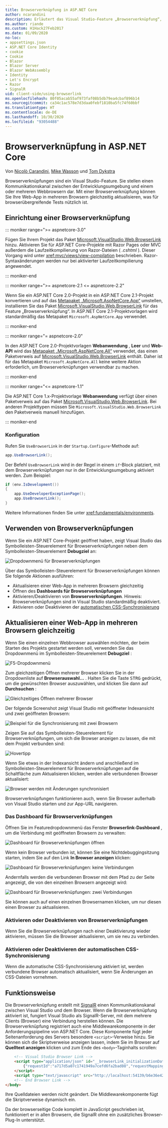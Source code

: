 ```yaml
---
title: Browserverknüpfung in ASP.NET Core
author: ncarandini
description: Erläutert das Visual Studio-Feature „Browserverknüpfung“, über das sich die Entwicklungsumgebung mit einem oder mehreren Webbrowsern verknüpfen lässt
ms.author: riande
ms.custom: H1Hack27Feb2017
ms.date: 01/09/2020
no-loc:
- appsettings.json
- ASP.NET Core Identity
- cookie
- Cookie
- Blazor
- Blazor Server
- Blazor WebAssembly
- Identity
- Let's Encrypt
- Razor
- SignalR
uid: client-side/using-browserlink
ms.openlocfilehash: 80f05acab55af973faf08b5db79ea4cbaf896b14
ms.sourcegitcommit: ca34c1ac578e7d3daa0febf1810ba5fc74f60bbf
ms.translationtype: HT
ms.contentlocale: de-DE
ms.lasthandoff: 10/30/2020
ms.locfileid: "93054488"
---
```

# <a name="browser-link-in-aspnet-core"></a>Browserverknüpfung in ASP.NET Core

Von [Nicolò Carandini](https://github.com/ncarandini), [Mike Wasson](https://github.com/MikeWasson) und [Tom Dykstra](https://github.com/tdykstra)

Browserverknüpfungen sind ein Visual Studio-Feature. Sie stellen einen Kommunikationskanal zwischen der Entwicklungsumgebung und einem oder mehreren Webbrowsern dar. Mit einer Browserverknüpfung können Sie Ihre Web-App in mehreren Browsern gleichzeitig aktualisieren, was für browserübergreifende Tests nützlich ist.

## <a name="browser-link-setup"></a>Einrichtung einer Browserverknüpfung

::: moniker range=">= aspnetcore-3.0"

Fügen Sie Ihrem Projekt das Paket [Microsoft.VisualStudio.Web.BrowserLink](https://www.nuget.org/packages/Microsoft.VisualStudio.Web.BrowserLink/) hinzu. Aktivieren Sie für ASP.NET Core-Projekte mit Razor Pages oder MVC außerdem die Laufzeitkompilierung von Razor-Dateien ( *.cshtml* ). Dieser Vorgang wird unter <xref:mvc/views/view-compilation> beschrieben. Razor-Syntaxänderungen werden nur bei aktivierter Laufzeitkompilierung angewendet.

::: moniker-end

::: moniker range=">= aspnetcore-2.1 <= aspnetcore-2.2"

Wenn Sie ein ASP.NET Core 2.0-Projekt in ein ASP.NET Core 2.1-Projekt konvertieren und auf das [Metapaket „Microsoft.AspNetCore.App“](xref:fundamentals/metapackage-app) umstellen, installieren Sie das Paket [Microsoft.VisualStudio.Web.BrowserLink](https://www.nuget.org/packages/Microsoft.VisualStudio.Web.BrowserLink/) für das Feature „Browserverknüpfung“. In ASP.NET Core 2.1-Projektvorlagen wird standardmäßig das Metapaket `Microsoft.AspNetCore.App` verwendet.

::: moniker-end

::: moniker range="= aspnetcore-2.0"

In den ASP.NET Core 2.0-Projektvorlagen **Webanwendung** , **Leer** und **Web-API** wird das [Metapaket „Microsoft.AspNetCore.All“](xref:fundamentals/metapackage) verwendet, das einen Paketverweis auf [Microsoft.VisualStudio.Web.BrowserLink](https://www.nuget.org/packages/Microsoft.VisualStudio.Web.BrowserLink/) enthält. Daher ist für das Metapaket `Microsoft.AspNetCore.All` keine weitere Aktion erforderlich, um Browserverknüpfungen verwendbar zu machen.

::: moniker-end

::: moniker range="<= aspnetcore-1.1"

Die ASP.NET Core 1.x-Projektvorlage **Webanwendung** verfügt über einen Paketverweis auf das Paket [Microsoft.VisualStudio.Web.BrowserLink](https://www.nuget.org/packages/Microsoft.VisualStudio.Web.BrowserLink/). Bei anderen Projekttypen müssen Sie `Microsoft.VisualStudio.Web.BrowserLink` den Paketverweis manuell hinzufügen.

::: moniker-end

### <a name="configuration"></a>Konfiguration

Rufen Sie `UseBrowserLink` in der `Startup.Configure`-Methode auf:

```csharp
app.UseBrowserLink();
```

Der Befehl `UseBrowserLink` wird in der Regel in einem `if`-Block platziert, mit dem Browserverknüpfungen nur in der Entwicklungsumgebung aktiviert werden. Zum Beispiel:

```csharp
if (env.IsDevelopment())
{
    app.UseDeveloperExceptionPage();
    app.UseBrowserLink();
}
```

Weitere Informationen finden Sie unter <xref:fundamentals/environments>.

## <a name="how-to-use-browser-link"></a>Verwenden von Browserverknüpfungen

Wenn Sie ein ASP.NET Core-Projekt geöffnet haben, zeigt Visual Studio das Symbolleisten-Steuerelement für Browserverknüpfungen neben dem Symbolleisten-Steuerelement **Debugziel** an:

![Dropdownmenü für Browserverknüpfungen](using-browserlink/_static/browserLink-dropdown-menu.png)

Über das Symbolleisten-Steuerelement für Browserverknüpfungen können Sie folgende Aktionen ausführen:

* Aktualisieren einer Web-App in mehreren Browsern gleichzeitig
* Öffnen des **Dashboards für Browserverknüpfungen**
* Aktivieren/Deaktivieren von **Browserverknüpfungen**. Hinweis: Browserverknüpfungen sind in Visual Studio standardmäßig deaktiviert.
* Aktivieren oder Deaktivieren der [automatischen CSS-Synchronisierung](#enable-or-disable-css-auto-sync)

## <a name="refresh-the-web-app-in-several-browsers-at-once"></a>Aktualisieren einer Web-App in mehreren Browsern gleichzeitig

Wenn Sie einen einzelnen Webbrowser auswählen möchten, der beim Starten des Projekts gestartet werden soll, verwenden Sie das Dropdownmenü im Symbolleisten-Steuerelement **Debugziel** :

![F5-Dropdownmenü](using-browserlink/_static/debug-target-dropdown-menu.png)

Zum gleichzeitigen Öffnen mehrerer Browser klicken Sie in der Dropdownliste auf **Browserauswahl...** . Halten Sie die Taste <kbd>STRG</kbd> gedrückt, um die gewünschten Browser auszuwählen, und klicken Sie dann auf **Durchsuchen** :

![Gleichzeitiges Öffnen mehrerer Browser](using-browserlink/_static/open-many-browsers-at-once.png)

Der folgende Screenshot zeigt Visual Studio mit geöffneter Indexansicht und zwei geöffneten Browsern:

![Beispiel für die Synchronisierung mit zwei Browsern](using-browserlink/_static/sync-with-two-browsers-example.png)

Zeigen Sie auf das Symbolleisten-Steuerelement für Browserverknüpfungen, um sich die Browser anzeigen zu lassen, die mit dem Projekt verbunden sind:

![Hovertipp](using-browserlink/_static/hoover-tip.png)

Wenn Sie etwas in der Indexansicht ändern und anschließend im Symbolleisten-Steuerelement für Browserverknüpfungen auf die Schaltfläche zum Aktualisieren klicken, werden alle verbundenen Browser aktualisiert:

![Browser werden mit Änderungen synchronisiert](using-browserlink/_static/browsers-sync-to-changes.png)

Browserverknüpfungen funktionieren auch, wenn Sie Browser außerhalb von Visual Studio starten und zur App-URL navigieren.

### <a name="the-browser-link-dashboard"></a>Das Dashboard für Browserverknüpfungen

Öffnen Sie im Featuredropdownmenü das Fenster **Browserlink-Dashboard** , um die Verbindung mit geöffneten Browsern zu verwalten:

![Dashboard für Browserverknüpfungen öffnen](using-browserlink/_static/open-browserlink-dashboard.png)

Wenn kein Browser verbunden ist, können Sie eine Nichtdebuggingsitzung starten, indem Sie auf den Link **In Browser anzeigen** klicken:

![Dashboard für Browserverknüpfungen: keine Verbindungen](using-browserlink/_static/browserlink-dashboard-no-connections.png)

Andernfalls werden die verbundenen Browser mit dem Pfad zu der Seite angezeigt, die von den einzelnen Browsern angezeigt wird:

![Dashboard für Browserverknüpfungen: zwei Verbindungen](using-browserlink/_static/browserlink-dashboard-two-connections.png)

Sie können auch auf einen einzelnen Browsernamen klicken, um nur diesen einen Browser zu aktualisieren.

### <a name="enable-or-disable-browser-link"></a>Aktivieren oder Deaktivieren von Browserverknüpfungen

Wenn Sie die Browserverknüpfungen nach einer Deaktivierung wieder aktivieren, müssen Sie die Browser aktualisieren, um sie neu zu verbinden.

### <a name="enable-or-disable-css-auto-sync"></a>Aktivieren oder Deaktivieren der automatischen CSS-Synchronisierung

Wenn die automatische CSS-Synchronisierung aktiviert ist, werden verbundene Browser automatisch aktualisiert, wenn Sie Änderungen an CSS-Dateien vornehmen.

## <a name="how-it-works"></a>Funktionsweise

Die Browserverknüpfung erstellt mit [SignalR](xref:signalr/introduction) einen Kommunikationskanal zwischen Visual Studio und dem Browser. Wenn die Browserverknüpfung aktiviert ist, fungiert Visual Studio als SignalR-Server, mit dem mehrere Clients (Browser) eine Verbindung herstellen können. Die Browserverknüpfung registriert auch eine Middlewarekomponente in der Anforderungspipeline von ASP.NET Core. Diese Komponente fügt jeder Seitenanforderung des Servers besondere `<script>`-Verweise hinzu. Sie können sich die Skriptverweise anzeigen lassen, indem Sie im Browser auf **Quelltext anzeigen** klicken und zum Ende des `<body>`-Taginhalts scrollen:

```html
    <!-- Visual Studio Browser Link -->
    <script type="application/json" id="__browserLink_initializationData">
        {"requestId":"a717d5a07c1741949a7cefd6fa2bad08","requestMappingFromServer":false}
    </script>
    <script type="text/javascript" src="http://localhost:54139/b6e36e429d034f578ebccd6a79bf19bf/browserLink" async="async"></script>
    <!-- End Browser Link -->
</body>
```

Ihre Quelldateien werden nicht geändert. Die Middlewarekomponente fügt die Skriptverweise dynamisch ein.

Da der browserseitige Code komplett in JavaScript geschrieben ist, funktioniert er in allen Browsern, die SignalR ohne ein zusätzliches Browser-Plug-In unterstützt.
